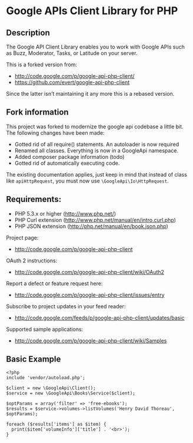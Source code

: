 Google APIs Client Library for PHP
=====================================

## Description
The Google API Client Library enables you to work with Google APIs such as Buzz, Moderator, Tasks, or Latitude on your server.

This is a forked version from:
* http://code.google.com/p/google-api-php-client/
* https://github.com/evert/google-api-php-client

Since the latter isn't maintaining it any more this is a rebased version.

## Fork information

This project was forked to modernize the google api codebase a little bit.
The following changes have been made:

* Gotted rid of all require() statements. An autoloader is now required
* Renamed all classes. Everything is now in a GoogleApi namespace.
* Added composer package information (todo)
* Gotted rid of automatically executing code.

The existing documentation applies, just keep in mind that instead of class
like `apiHttpRequest`, you must now use `\GoogleApi\Io\HttpRequest`.

## Requirements:

* PHP 5.3.x or higher (http://www.php.net/)
* PHP Curl extension (http://www.php.net/manual/en/intro.curl.php)
* PHP JSON extension (http://php.net/manual/en/book.json.php)

Project page:

* http://code.google.com/p/google-api-php-client

OAuth 2 instructions:

* http://code.google.com/p/google-api-php-client/wiki/OAuth2

Report a defect or feature request here:

* http://code.google.com/p/google-api-php-client/issues/entry

Subscribe to project updates in your feed reader:

* http://code.google.com/feeds/p/google-api-php-client/updates/basic

Supported sample applications:
* http://code.google.com/p/google-api-php-client/wiki/Samples

## Basic Example

```
<?php
include 'vendor/autoload.php';

$client = new \GoogleApi\Client();
$service = new \GoogleApi\Books\Service($client);

$optParams = array('filter' => 'free-ebooks');
$results = $service->volumes->listVolumes('Henry David Thoreau', $optParams);

foreach ($results['items'] as $item) {
  print($item['volumeInfo']['title'] . '<br>');
}
```
